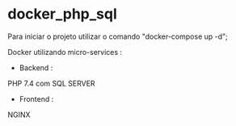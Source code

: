 # docker_php_sql

Para iniciar o projeto utilizar o comando "docker-compose up -d";

Docker utilizando micro-services :

- Backend :

PHP 7.4 com SQL SERVER

- Frontend :

NGINX
